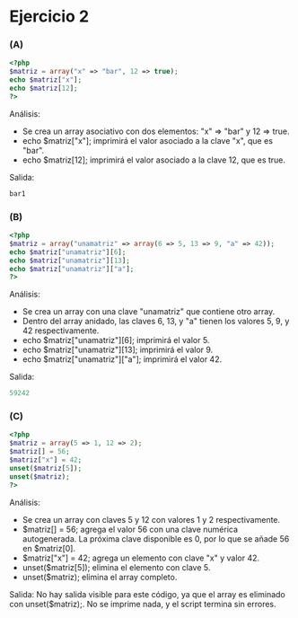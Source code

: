 # Ejercicio 2
### (A)
```php
<?php
$matriz = array("x" => "bar", 12 => true);
echo $matriz["x"];
echo $matriz[12];
?>
```
Análisis:
- Se crea un array asociativo con dos elementos: "x" => "bar" y 12 => true.
- echo $matriz["x"]; imprimirá el valor asociado a la clave "x", que es "bar".
- echo $matriz[12]; imprimirá el valor asociado a la clave 12, que es true.

Salida:
```php
bar1
```

### (B)
```php
<?php
$matriz = array("unamatriz" => array(6 => 5, 13 => 9, "a" => 42));
echo $matriz["unamatriz"][6];
echo $matriz["unamatriz"][13];
echo $matriz["unamatriz"]["a"];
?>
```
Análisis:
- Se crea un array con una clave "unamatriz" que contiene otro array.
- Dentro del array anidado, las claves 6, 13, y "a" tienen los valores 5, 9, y 42 respectivamente.
- echo $matriz["unamatriz"][6]; imprimirá el valor 5.
- echo $matriz["unamatriz"][13]; imprimirá el valor 9.
- echo $matriz["unamatriz"]["a"]; imprimirá el valor 42.

Salida:
```php
59242
```

### (C)
```php
<?php
$matriz = array(5 => 1, 12 => 2);
$matriz[] = 56;
$matriz["x"] = 42;
unset($matriz[5]);
unset($matriz);
?>
```
Análisis:
- Se crea un array con claves 5 y 12 con valores 1 y 2 respectivamente.
- $matriz[] = 56; agrega el valor 56 con una clave numérica autogenerada. La próxima clave disponible es 0, por lo que se añade 56 en $matriz[0].
- $matriz["x"] = 42; agrega un elemento con clave "x" y valor 42.
- unset($matriz[5]); elimina el elemento con clave 5.
- unset($matriz); elimina el array completo.

Salida:
No hay salida visible para este código, ya que el array es eliminado con unset($matriz);. No se imprime nada, y el script termina sin errores.